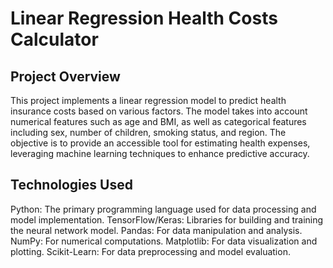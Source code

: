 # Linear Regression Health Costs Calculator

## Project Overview
This project implements a linear regression model to predict health insurance costs based on various factors. The model takes into account numerical features such as age and BMI, as well as categorical features including sex, number of children, smoking status, and region. The objective is to provide an accessible tool for estimating health expenses, leveraging machine learning techniques to enhance predictive accuracy.

## Technologies Used
Python: The primary programming language used for data processing and model implementation.
TensorFlow/Keras: Libraries for building and training the neural network model.
Pandas: For data manipulation and analysis.
NumPy: For numerical computations.
Matplotlib: For data visualization and plotting.
Scikit-Learn: For data preprocessing and model evaluation.
